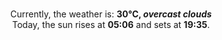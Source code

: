 <p  align="center"><br/>Currently, the weather is: <b> 30°C, <i>overcast clouds</i></b></br>Today, the sun rises at <b>05:06</b> and sets at <b>19:35</b>.</p>